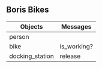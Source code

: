 ## Boris Bikes ##
Objects |	Messages
--------|--------
person 	|
bike |	is_working?
docking_station | release
